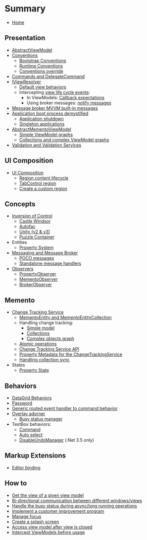 # Summary

* [Home](README.md)

## Presentation

* [AbstractViewModel](/mvvm/abstract-view-model.md)
* [Conventions](/mvvm/conventions.md)
  * [Bootstrap Conventions](/mvvm/bootstrap-conventions.md)
  * [Runtime Conventions](/mvvm/runtime-conventions.md)
  * [Conventions override](/mvvm/conventions-override.md)
* [Commands and DelegateCommand](/mvvm/delegate-command.md)
* [IViewResolver](/mvvm/iview-resolver.md)
  * [Default view behaviors](/mvvm/default-view-behaviors.md)
  * Intercepting [view life cycle events](/mvvm/view-life-cycle-events.md):
    * In ViewModels: [Callback expectations](/mvvm/callback-expectations.md)
    * Using broker messages: [notify messages](/mvvm/notify-messages.md)
* [Message broker MVVM built-in messages](/mvvm/built-in-messages.md)
* [Application boot process demystified](/mvvm/boot-process-demystified.md)
  * [Application shutdown](/mvvm/application-shutdown.md)
  * [Singleton applications](/mvvm/singleton-applications.md)
* [AbstractMementoViewModel](/mvvm/abstract-memento-view-model.md)
  * [Simple ViewModel graphs](/mvvm/memento-change-tracking-simple-view-model.md)
  * [Collections and complex ViewModel graphs](/mvvm/memento-change-tracking-collection-and-complex-view-model.md.md)
* [Validation and Validation Services](/mvvm/validation-validationservice.md)

## UI Composition

* [UI Composition](/ui-composition/index.md)
  * [Region content lifecycle](/ui-composition/region-content-lifecycle.md)
  * [TabControl region](/ui-composition/tabcontrol-region.md)
  * [Create a custom region](/ui-composition/create-a-custom-region.md)

## Concepts

* [Inversion of Control](/ioc/index.md)
  * [Castle Windsor](/ioc/windsor.md)
  * [Autofac](/ioc/autofac.md)
  * [Unity \(v2 & v3\)](/ioc/unity.md)
  * [Puzzle Container](/ioc/puzzle.md)
* Entities
  * [Property System](/entities/property-system.md)
* [Messaging and Message Broker](/messaging/message-broker.md)
  * [POCO messages](/messaging/poco-messages.md)
  * [Standalone message handlers](/messaging/abstract-message-handler.md)
* [Observers](/observers/index.md)
  * [PropertyObserver](observers/property-observer.md)
  * [MementoObserver](/observers/memento-observer.md)
  * [BrokerObserver](/observers/broker-observer.md)

## Memento

* [Change Tracking Service](/memento/change-tracking-service.md)
  * [MementoEntity and MementoEntityCollection](/memento/memento-entities.md)
  * Handling change tracking:
    * [Simple model](/memento/simple-model.md)
    * [Collections](/memento/collections.md)
    * [Complex objects graph](/memento/complex-graph.md)
  * [Atomic operations](/memento/atomic-operations.md)
  * [Change Tracking Service API](/memento/change-tracking-service-api.md)
  * [Property Metadata for the ChangeTrackingService](/memento/memento-metadata.md)
  * [Handling collection sync](/memento/handling-collection-sync.md)
* States
  * [Property State](/memento/property-state.md)


## Behaviors

* [DataGrid Behaviors](/behaviors/datagrid-behaviors.md)
* [Password](/behaviors/password.md)
* [Generic routed event handler to command behavior](/behaviors/routed-event-to-command.md)
* [Overlay adorner](/behaviors/overlay-adorner.md)
  * [Busy status manager](/behaviors/busy-status-manager.md)
* TextBox behaviors:
  * [Command](/behaviors/textbox-command.md)
  * [Auto select](/behaviors/textbox-auto-select.md)
  * [DisableUndoManager](/behaviors/textbox-disable-undo-manager.md) (.Net 3.5 only)

## Markup Extensions

- [Editor binding](/markup/editor-binding.md)

## How to

- [Get the view of a given view model](/how-tos/get-view-of-view-model.md)
- [Bi-directional communication between different windows/views](/how-tos/windows-bi-directional-communication.md)
- [Handle the busy status during async/long running operations](/how-tos/async-long-running-busy-status.md)
- [Implement a customer improvement program](/how-tos/customer-improvement-program.md)
- [Manage focus](/how-tos/manage-focus.md)
- [Create a splash screen](/how-tos/splash-screen.md)
- [Access view model after view is closed](/how-tos/access-view-model-after-view-closed.md)
- [Intercept ViewModels before usage](/how-tos/intercept-viewmodels-before-usage.md)